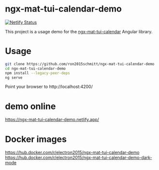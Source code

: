 # ngx-mat-tui-calendar-demo

[![Netlify Status](https://api.netlify.com/api/v1/badges/4123123c-c8fa-4d63-8106-de8c4c88fdd8/deploy-status)](https://app.netlify.com/sites/ngx-mat-tui-calendar-demo/deploys)

This project is a usage demo for the [ngx-mat-tui-calendar](https://github.com/ron2015schmitt/ngx-mat-tui-calendar) Angular library.
 
# Usage

```bash
git clone https://github.com/ron2015schmitt/ngx-mat-tui-calendar-demo
cd ngx-mat-tui-calendar-demo
npm install --legacy-peer-deps
ng serve
```

Point your browser to http://localhost:4200/


# demo online

https://ngx-mat-tui-calendar-demo.netlify.app/

# Docker images

https://hub.docker.com/r/electron2015/ngx-mat-tui-calendar-demo
https://hub.docker.com/r/electron2015/ngx-mat-tui-calendar-demo-dark-mode

